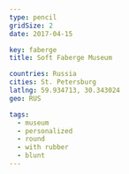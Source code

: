 ```yaml
---
type: pencil
gridSize: 2
date: 2017-04-15

key: faberge
title: Soft Faberge Museum

countries: Russia
cities: St. Petersburg
latlng: 59.934713, 30.343024
geo: RUS

tags:
  - museum
  - personalized
  - round
  - with rubber
  - blunt
---
```

